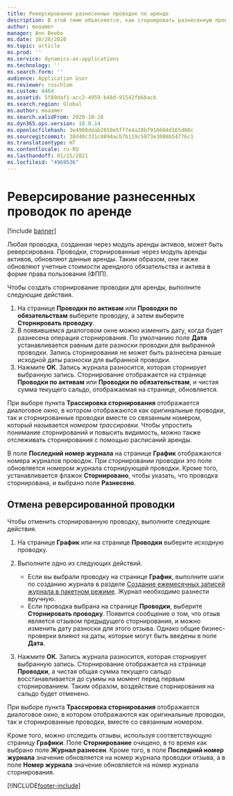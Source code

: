 ```yaml
---
title: Реверсирование разнесенных проводок по аренде
description: В этой теме объясняется, как сторнировать разнесенную проводку по аренде. Любая проводка, созданная через модуль аренды активов, может быть реверсирована.
author: moaamer
manager: Ann Beebe
ms.date: 10/28/2020
ms.topic: article
ms.prod: ''
ms.service: dynamics-ax-applications
ms.technology: ''
ms.search.form: ''
audience: Application User
ms.reviewer: roschlom
ms.custom: 4464
ms.assetid: 5f89daf1-acc2-4959-b48d-91542fb6bacb
ms.search.region: Global
ms.author: moaamer
ms.search.validFrom: 2020-10-28
ms.dyn365.ops.version: 10.0.14
ms.openlocfilehash: 3e4908ddab2650e5ff7e4a28bf916604d165d08c
ms.sourcegitcommit: 38d40c331c8894acb7b119c5073e3088b54776c1
ms.translationtype: HT
ms.contentlocale: ru-RU
ms.lasthandoff: 01/15/2021
ms.locfileid: "4969536"
---
```

# <a name="reverse-posted-lease-transactions"></a>Реверсирование разнесенных проводок по аренде

[!include [banner](../includes/banner.md)]

Любая проводка, созданная через модуль аренды активов, может быть реверсирована. Проводки, сторнированные через модуль аренды активов, обновляют данные аренды. Таким образом, они также обновляют учетные стоимости арендного обязательства и актива в форме права пользования (ФПП).

Чтобы создать сторнирование проводки для аренды, выполните следующие действия.

1. На странице **Проводки по активам** или **Проводки по обязательствам** выберите проводку, а затем выберите **Сторнировать проводку**.
2. В появившемся диалоговом окне можно изменить дату, когда будет разнесена операция сторнирования. По умолчанию поле **Дата** устанавливается равным дате разноски проводки для выбранной проводки. Запись сторнирования не может быть разнесена раньше исходной даты разноски для выбранной проводки.
3. Нажмите **ОК**. Запись журнала разносится, которая сторнирует выбранную запись. Сторнирование отображается на странице **Проводки по активам** или **Проводки по обязательствам**, и чистая сумма текущего сальдо, отображаемая на странице, обновляется.

При выборе пункта **Трассировка сторнирования** отображается диалоговое окно, в котором отображаются как оригинальные проводки, так и сторнированные проводки вместе со связанным номером, который называется *номером трассировки*. Чтобы упростить понимание сторнирований и повысить видимость, можно также отслеживать сторнирования с помощью расписаний аренды.

В поле **Последний номер журнала** на странице **График** отображаются номера журналов проводок. При сторнировании проводки это поле обновляется номером журнала сторнирующей проводки. Кроме того, устанавливается флажок **Сторнировано**, чтобы указать, что проводка сторнирована, и выбрано поле **Разнесено**.

## <a name="revoke-a-reversed-transaction"></a>Отмена реверсированной проводки

Чтобы отменить сторнированную проводку, выполните следующие действия.

1. На странице **График** или на странице **Проводки** выберите исходную проводку.
2. Выполните одно из следующих действий.

    - Если вы выбрали проводку на странице **График**, выполните шаги по созданию журнала в разделе [Создание ежемесячных записей журнала в пакетном режиме](create-monthly-journals-batch.md). Журнал необходимо разнести вручную.
    - Если проводка выбрана на странице **Проводки**, выберите **Сторнировать проводку**. Появится сообщение о том, что отзыв является отзывом предыдущего сторнирования, и можно изменить дату разноски для этого отзыва. Однако общие бизнес-проверки влияют на даты, которые могут быть введены в поле **Дата**. 

3. Нажмите **ОК**. Запись журнала разносится, которая сторнирует выбранную запись. Сторнирование отображается на странице **Проводки**, а чистая общая сумма текущего сальдо восстанавливается до суммы на момент перед первым сторнированием. Таким образом, воздействие сторнирования на сальдо будет отменено.

При выборе пункта **Трассировка сторнирования** отображается диалоговое окно, в котором отображаются как оригинальные проводки, так и сторнированные проводки, вместе со связанным номером.

Кроме того, можно отследить отзывы, используя соответствующую страницу **Графики**. Поле **Сторнирование** очищено, в то время как выбрано поле **Журнал разнесен**. Кроме того, в поле **Последний номер журнала** значение обновляется на номер журнала проводки отзыва, а в поле **Номер журнала** значение обновляется на номер журнала сторнирования.


[!INCLUDE[footer-include](../../includes/footer-banner.md)]